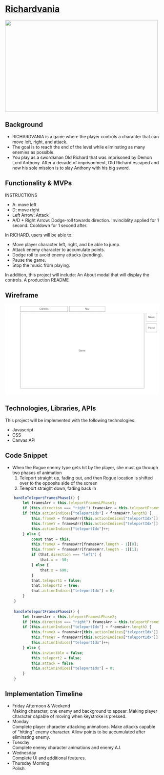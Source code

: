 # [Richardvania](https://ccy1563.github.io/Richardvania/)

<img align="center" width="500" height="300" src="https://github.com/ccy1563/Richardvania/blob/main/richardvania.gif">

## Background
* RICHARDVANIA is a game where the player controls a character that can move left, right, and attack.
* The goal is to reach the end of the level while eliminating as many enemies as possible.
* You play as a swordsman Old Richard that was imprisoned by Demon Lord Anthony. After a decade of imprisonment, Old Richard escaped and now his sole mission is to slay Anthony with his big sword.

## Functionality & MVPs
INSTRUCTIONS
* A: move left
* D: move right
* Left Arrow: Attack
* A/D + Right Arrow: Dodge-roll towards direction. Invinciblity applied for 1 second. Cooldown for 1 second after.

In RICHARD, users will be able to:
* Move player character left, right, and be able to jump.
* Attack enemy character to accumulate points.
* Dodge roll to avoid enemy attacks (pending).
* Pause the game.
* Stop the music from playing.

In addition, this project will include:
An About modal that will display the controls.
A production README

## Wireframe
![wireframe](wireframe.png)

## Technologies, Libraries, APIs
This project will be implemented with the following technologies:
* Javascript
* CSS
* Canvas API

## Code Snippet
* When the Rogue enemy type gets hit by the player, she must go through two phases of animation
  1. Teleport straight up, fading out, and then Rogue location is shifted over to the opposite side of the screen
  2. Teleport straight down, fading back in
```Javascript
    handleTeleportFramesPhase1() {
        let framesArr = this.teleportFramesLPhase1;
        if (this.direction === "right") framesArr = this.teleportFramesRPhase1;
        if (this.actionIndices["teleportIdx"] < framesArr.length) {
            this.frameX = framesArr[this.actionIndices["teleportIdx"]][0];
            this.frameY = framesArr[this.actionIndices["teleportIdx"]][1];
            this.actionIndices["teleportIdx"]++;
        } else {
            const that = this;
            this.frameX = framesArr[framesArr.length - 1][0];
            this.frameY = framesArr[framesArr.length - 1][1];
            if (that.direction === "left") {
                that.x = -50;
            } else {
                that.x = 690;
            }
            that.teleport1 = false;
            that.teleport2 = true;
            that.actionIndices["teleportIdx"] = 0;
        }
    }

    handleTeleportFramesPhase2() {
        let framesArr = this.teleportFramesLPhase2;
        if (this.direction === "right") framesArr = this.teleportFramesRPhase2;
        if (this.actionIndices["teleportIdx"] < framesArr.length) {
            this.frameX = framesArr[this.actionIndices["teleportIdx"]][0];
            this.frameY = framesArr[this.actionIndices["teleportIdx"]][1];
            this.actionIndices["teleportIdx"]++;
        } else {
            this.invincible = false;
            this.teleport2 = false;
            this.attack = false;
            this.actionIndices["teleportIdx"] = 0;
        }
    }
```

## Implementation Timeline
* Friday Afternoon & Weekend\
Making character, one enemy and background to appear. Making player character capable of moving when keystroke is pressed.
* Monday\
Complete player character attacking animations. Make attacks capable of "hitting" enemy character. Allow points to be accumulated after eliminating enemy.
* Tuesday\
Complete enemy character animations and enemy A.I. 
* Wednesday\
Complete UI and additional features.
* Thursday Morning\
Polish.

